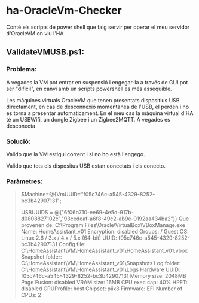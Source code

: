# ha-OracleVm-Checker
Conté els scripts de power shell que faig servir per operar el meu servidor d'OracleVM on viu l'HA

## ValidateVMUSB.ps1:
### Problema:
A vegades la VM pot entrar en suspensió i engegar-la a través de GUI pot ser "dificil", en canvi amb un scripts powershell es més assequible.

Les màquines virtuals OracleVM que tenen presentats dispositius USB directament, en cas de desconnexió momentanea de l'USB, el perden i no es torna a presentar automaticament. En el meu cas la màquina virtual d'HA té un USBWifi, un dongle Zigbee i un Zigbee2MQTT. A vegades es desconecta
### Solució: 
Valido que la VM estigui corrent i si no ho està l'engego.

Valido que tots els dispositus USB estan conectats i els conecto.
### Paràmetres:
>$Machine=@{VmUUID="f05c746c-a545-4329-8252-bc3b42907131";
>
>USBUUIDS = @("6f06b710-ee69-4e5d-917b-d0808827102c","93cedeaf-a6f8-49c2-ab9e-0192aa434ba2")}
Que provenen de:
>C:\Program Files\Oracle\VirtualBox\VBoxManage.exe
Name:                        HomeAssistant_v01
Encryption:     disabled
Groups:                      /
Guest OS:                    Linux 2.6 / 3.x / 4.x / 5.x (64-bit)
UUID:                        f05c746c-a545-4329-8252-bc3b42907131
Config file:                 C:\HomeAssistant\VM\HomeAssistant_v01\HomeAssistant_v01.vbox
Snapshot folder:             C:\HomeAssistant\VM\HomeAssistant_v01\Snapshots
Log folder:                  C:\HomeAssistant\VM\HomeAssistant_v01\Logs
Hardware UUID:               f05c746c-a545-4329-8252-bc3b42907131
Memory size:                 2048MB
Page Fusion:                 disabled
VRAM size:                   16MB
CPU exec cap:                40%
HPET:                        disabled
CPUProfile:                  host
Chipset:                     piix3
Firmware:                    EFI
Number of CPUs:              2
